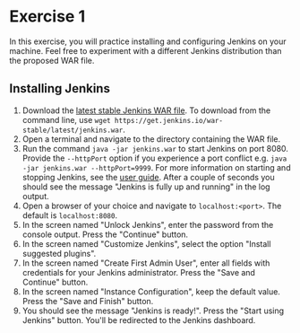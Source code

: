 # Exercise 1

In this exercise, you will practice installing and configuring Jenkins on your machine. Feel free to experiment with a different Jenkins distribution than the proposed WAR file.

## Installing Jenkins

1. Download the [latest stable Jenkins WAR file](https://get.jenkins.io/war-stable/latest/jenkins.war). To download from the command line, use `wget https://get.jenkins.io/war-stable/latest/jenkins.war`.
2. Open a terminal and navigate to the directory containing the WAR file.
3. Run the command `java -jar jenkins.war` to start Jenkins on port 8080. Provide the `--httpPort` option if you experience a port conflict e.g. `java -jar jenkins.war --httpPort=9999`. For more information on starting and stopping Jenkins, see the [user guide](https://wiki.jenkins.io/display/JENKINS/Starting+and+Accessing+Jenkins). After a couple of seconds you should see the message "Jenkins is fully up and running" in the log output.
4. Open a browser of your choice and navigate to `localhost:<port>`. The default is `localhost:8080`.
5. In the screen named "Unlock Jenkins", enter the password from the console output. Press the "Continue" button.
6. In the screen named "Customize Jenkins", select the option "Install suggested plugins".
7. In the screen named "Create First Admin User", enter all fields with credentials for your Jenkins administrator. Press the "Save and Continue" button.
8. In the screen named "Instance Configuration", keep the default value. Press the "Save and Finish" button.
9. You should see the message "Jenkins is ready!". Press the "Start using Jenkins" button. You'll be redirected to the Jenkins dashboard.
